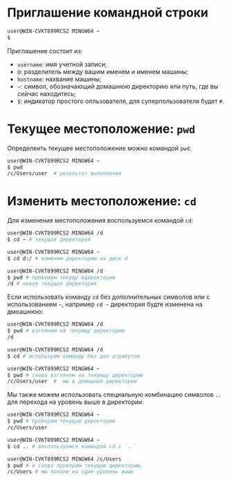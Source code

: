 # Приглашение командной строки

```bash
user@WIN-CVKT899RCS2 MINGW64 ~
$
```
Приглашение состоит из:  
- `username`: имя учетной записи;  
- `@`: разделитель между вашим именем и именем машины;  
- `hostname`: нахвание машины;  
- `~`: символ, обозначающий домашнюю директорию или путь, где вы сейчас находитесь;  
- `$`: индикатор простого опльзователя, для суперпользователя будет `#`.

# Текущее местоположение: `pwd`
Определеить текущее местоположение можно командой `pwd`:
```bash
user@WIN-CVKT899RCS2 MINGW64 ~
$ pwd
/c/Users/user  # результат выполнения
```

# Изменить местоположение: `cd`
Для изменения местоположения воспользуемся командой `cd`:
```bash
user@WIN-CVKT899RCS2 MINGW64 /d
$ cd ~ # текущая директория

user@WIN-CVKT899RCS2 MINGW64 ~
$ cd d:/ # изменим директорию на диск d

user@WIN-CVKT899RCS2 MINGW64 /d
$ pwd # провеирм текущу юдиректорию
/d # новая текущая директория
```
Если использовать команду `cd` без дополнительных символов или с использованием `~`, например `cd ~` директория будте изменена на дмоашнюю:
```bash
user@WIN-CVKT899RCS2 MINGW64 /d
$ pwd # взглянем на текующу директорию
/d

user@WIN-CVKT899RCS2 MINGW64 /d
$ cd # используем команду без доп атрибутов

user@WIN-CVKT899RCS2 MINGW64 ~
$ pwd # снова взглянем на текующу директорию
/c/Users/user  #  мы в домашней директории
```
Мы также можем использовать специальную комбинацию символов `..` для перехода на уровень выше в директории:
```bash
user@WIN-CVKT899RCS2 MINGW64 ~
$ pwd # проверим текущую директорию
/c/Users/user

user@WIN-CVKT899RCS2 MINGW64 ~
$ cd .. # воспользуемся командой cd с `..` 

user@WIN-CVKT899RCS2 MINGW64 /c/Users
$ pwd # и снова проверим текущую директорию. 
/c/Users # мы попали на один уровень выше
```